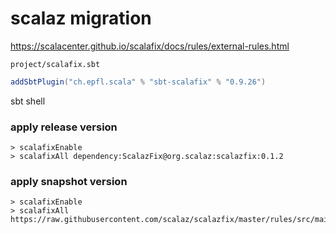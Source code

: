 # scalaz migration

<https://scalacenter.github.io/scalafix/docs/rules/external-rules.html>

`project/scalafix.sbt`

```scala
addSbtPlugin("ch.epfl.scala" % "sbt-scalafix" % "0.9.26")
```

sbt shell

### apply release version

```
> scalafixEnable
> scalafixAll dependency:ScalazFix@org.scalaz:scalazfix:0.1.2
```

### apply snapshot version

```
> scalafixEnable
> scalafixAll https://raw.githubusercontent.com/scalaz/scalazfix/master/rules/src/main/scala/scalaz/ScalazFix.scala
```

